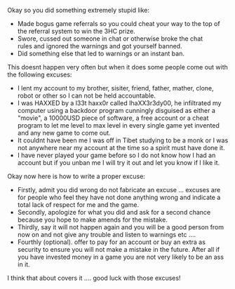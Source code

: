 Okay so you did something extremely stupid like:

*   Made bogus game referrals so you could cheat your way to the top of the referral system to win the 3HC prize.
*   Swore, cussed out someone in chat or otherwise broke the chat rules and ignored the warnings and got yourself banned.
*   Did something else that led to warnings or an instant ban.

This doesnt happen very often but when it does some people come out with the following excuses:

*   I lent my account to my brother, sisiter, friend, father, mather, clone, robot or other so I can not be held accountable.
*   I was HAXXED by a l33t haxx0r called IhaXX3r3dy00, he infiltrated my computer using a backdoor program cunningly disguised as either a "movie", a 10000USD piece of software, a free <insert random game name> account or a cheat program to let me level to max level in every single game yet invented and any new game to come out.
*   It couldnt have been me I was off in Tibet studying to be a monk or I was not anywhere near my account at the time so a spirit must have done it.
*   I have never played your game before so I do not know how I had an account but if you unban me I will try it out and let you know if I like it.

Okay now here is how to write a proper excuse:

*   Firstly, admit you did wrong do not fabricate an excuse ... excuses are for people who feel they have not done anything wrong and indicate a total lack of respect for me and the game.
*   Secondly, apologize for what you did and ask for a second chance because you hope to make amends for the mistake.
*   Thirdly, say it will not happen again and you will be a good person from now on and not give any trouble and listen to warnings etc ....
*   Fourthly (optional). offer to pay for an account or buy an extra as security to ensure you will not make a mistake in the future. After all if you have invested money in a game you are not very likely to be an ass in it.

I think that about covers it .... good luck with those excuses!